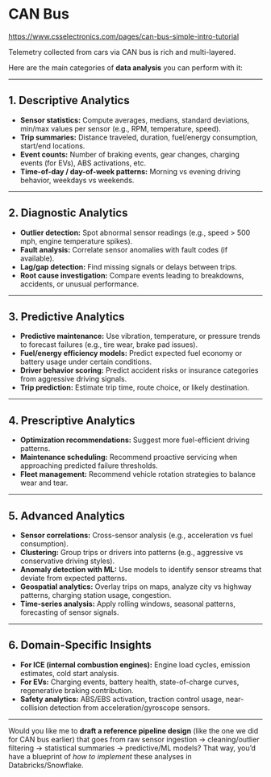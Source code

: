 # CAN Bus
https://www.csselectronics.com/pages/can-bus-simple-intro-tutorial


Telemetry collected from cars via CAN bus is rich and multi-layered. 

Here are the main categories of **data analysis** you can perform with it:

---

## 1. **Descriptive Analytics**

* **Sensor statistics:** Compute averages, medians, standard deviations, min/max values per sensor (e.g., RPM, temperature, speed).
* **Trip summaries:** Distance traveled, duration, fuel/energy consumption, start/end locations.
* **Event counts:** Number of braking events, gear changes, charging events (for EVs), ABS activations, etc.
* **Time-of-day / day-of-week patterns:** Morning vs evening driving behavior, weekdays vs weekends.

---

## 2. **Diagnostic Analytics**

* **Outlier detection:** Spot abnormal sensor readings (e.g., speed > 500 mph, engine temperature spikes).
* **Fault analysis:** Correlate sensor anomalies with fault codes (if available).
* **Lag/gap detection:** Find missing signals or delays between trips.
* **Root cause investigation:** Compare events leading to breakdowns, accidents, or unusual performance.

---

## 3. **Predictive Analytics**

* **Predictive maintenance:** Use vibration, temperature, or pressure trends to forecast failures (e.g., tire wear, brake pad issues).
* **Fuel/energy efficiency models:** Predict expected fuel economy or battery usage under certain conditions.
* **Driver behavior scoring:** Predict accident risks or insurance categories from aggressive driving signals.
* **Trip prediction:** Estimate trip time, route choice, or likely destination.

---

## 4. **Prescriptive Analytics**

* **Optimization recommendations:** Suggest more fuel-efficient driving patterns.
* **Maintenance scheduling:** Recommend proactive servicing when approaching predicted failure thresholds.
* **Fleet management:** Recommend vehicle rotation strategies to balance wear and tear.

---

## 5. **Advanced Analytics**

* **Sensor correlations:** Cross-sensor analysis (e.g., acceleration vs fuel consumption).
* **Clustering:** Group trips or drivers into patterns (e.g., aggressive vs conservative driving styles).
* **Anomaly detection with ML:** Use models to identify sensor streams that deviate from expected patterns.
* **Geospatial analytics:** Overlay trips on maps, analyze city vs highway patterns, charging station usage, congestion.
* **Time-series analysis:** Apply rolling windows, seasonal patterns, forecasting of sensor signals.

---

## 6. **Domain-Specific Insights**

* **For ICE (internal combustion engines):** Engine load cycles, emission estimates, cold start analysis.
* **For EVs:** Charging events, battery health, state-of-charge curves, regenerative braking contribution.
* **Safety analytics:** ABS/EBS activation, traction control usage, near-collision detection from acceleration/gyroscope sensors.

---

Would you like me to **draft a reference pipeline design** (like the one we did for CAN bus earlier) that goes from raw sensor ingestion → cleaning/outlier filtering → statistical summaries → predictive/ML models? That way, you’d have a blueprint of *how to implement* these analyses in Databricks/Snowflake.

